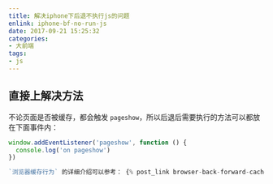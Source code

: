 ```yaml
---
title: 解决iphone下后退不执行js的问题
enlink: iphone-bf-no-run-js
date: 2017-09-21 15:25:32
categories:
- 大前端
tags:
- js
---
```


## 直接上解决方法

不论页面是否被缓存，都会触发 `pageshow`，所以后退后需要执行的方法可以都放在下面事件内：
```javascript
window.addEventListener('pageshow', function () {
  console.log('on pageshow')
})

`浏览器缓存行为` 的详细介绍可以参考： {% post_link browser-back-forward-cache %}

